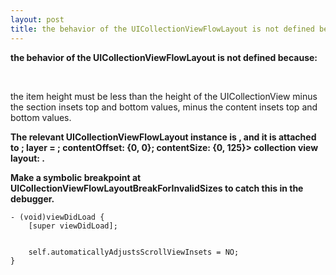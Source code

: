 ```yaml
---
layout: post
title: the behavior of the UICollectionViewFlowLayout is not defined because:
---
```


**the behavior of the UICollectionViewFlowLayout is not defined because:**

 

the item height must be less than the height of the UICollectionView minus the section insets top and bottom values, minus the content insets top and bottom values.



**The relevant UICollectionViewFlowLayout instance is , and it is attached to ; layer = ; contentOffset: {0, 0}; contentSize: {0, 125}> collection view layout: .**



**Make a symbolic breakpoint at UICollectionViewFlowLayoutBreakForInvalidSizes to catch this in the debugger.**

```
- (void)viewDidLoad {
    [super viewDidLoad];

    
    self.automaticallyAdjustsScrollViewInsets = NO;
}
```

